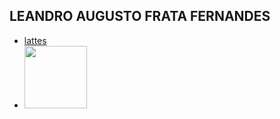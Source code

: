 ## LEANDRO AUGUSTO FRATA FERNANDES

- [lattes](http://lattes.cnpq.br/4616848792501359)
- <img src="http://servicosweb.cnpq.br/wspessoa/servletrecuperafoto?tipo=1&id=K4762821Z0" width="100" />